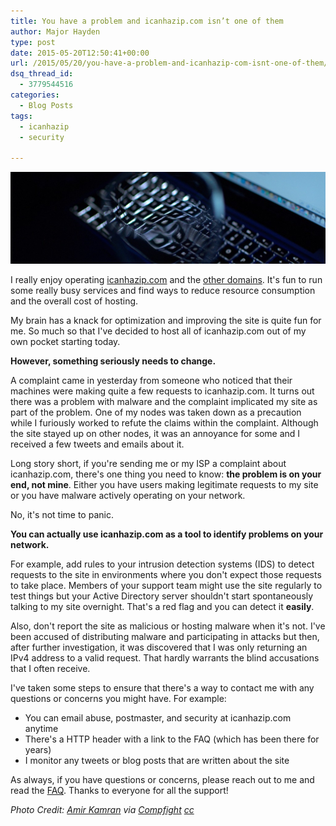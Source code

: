 ```yaml
---
title: You have a problem and icanhazip.com isn’t one of them
author: Major Hayden
type: post
date: 2015-05-20T12:50:41+00:00
url: /2015/05/20/you-have-a-problem-and-icanhazip-com-isnt-one-of-them/
dsq_thread_id:
  - 3779544516
categories:
  - Blog Posts
tags:
  - icanhazip
  - security

---
```

![1]

I really enjoy operating [icanhazip.com][2] and the [other domains][3]. It's fun to run some really busy services and find ways to reduce resource consumption and the overall cost of hosting.

My brain has a knack for optimization and improving the site is quite fun for me. So much so that I've decided to host all of icanhazip.com out of my own pocket starting today.

**However, something seriously needs to change.**

A complaint came in yesterday from someone who noticed that their machines were making quite a few requests to icanhazip.com. It turns out there was a problem with malware and the complaint implicated my site as part of the problem. One of my nodes was taken down as a precaution while I furiously worked to refute the claims within the complaint. Although the site stayed up on other nodes, it was an annoyance for some and I received a few tweets and emails about it.

Long story short, if you're sending me or my ISP a complaint about icanhazip.com, there's one thing you need to know: **the problem is on your end, not mine**. Either you have users making legitimate requests to my site or you have malware actively operating on your network.

No, it's not time to panic.

**You can actually use icanhazip.com as a tool to identify problems on your network.**

For example, add rules to your intrusion detection systems (IDS) to detect requests to the site in environments where you don't expect those requests to take place. Members of your support team might use the site regularly to test things but your Active Directory server shouldn't start spontaneously talking to my site overnight. That's a red flag and you can detect it **easily**.

Also, don't report the site as malicious or hosting malware when it's not. I've been accused of distributing malware and participating in attacks but then, after further investigation, it was discovered that I was only returning an IPv4 address to a valid request. That hardly warrants the blind accusations that I often receive.

I've taken some steps to ensure that there's a way to contact me with any questions or concerns you might have. For example:

  * You can email abuse, postmaster, and security at icanhazip.com anytime
  * There's a HTTP header with a link to the FAQ (which has been there for years)
  * I monitor any tweets or blog posts that are written about the site

As always, if you have questions or concerns, please reach out to me and read the [FAQ][3]. Thanks to everyone for all the support!

_Photo Credit: [Amir Kamran][4] via [Compfight][5] [cc][6]_

 [1]: /wp-content/uploads/2015/05/5662811240_d686e98683_b-e1432125864107.jpg
 [2]: https://icanhazip.com/
 [3]: /icanhazip-com-faq/
 [4]: https://www.flickr.com/photos/9813317@N08/5662811240/
 [5]: http://compfight.com
 [6]: https://www.flickr.com/help/general/#147
